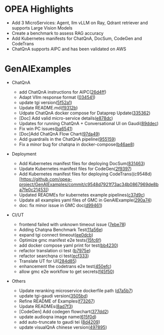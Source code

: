 # OPEA Highlights
- Add 3 MicroServices: Agent, llm vLLM on Ray, Qdrant retriever and supports Large Vision Models
- Create a benchmark to assess RAG accuracy
- Add Kubernetes manifests for ChatQnA, DocSum, CodeGen and CodeTrans
- ChatQnA supports AIPC and has been validated on AWS


# GenAIExamples 
- ChatQnA
    - add ChatQnA instructions for AIPC([26d4ff](https://github.com/opea-project/GenAIExamples/commit/26d4ff11ffd323091d80efdd3f65e4c330b68840))
    - Adapt Vllm response format ([034541](https://github.com/opea-project/GenAIExamples/commit/034541404e23ce3927c170237817e98f9323af26))
    - update tgi version([5f52a1](https://github.com/opea-project/GenAIExamples/commit/5f52a10ffef342ef7ab84e9cf7107903d1e578e4))
    - Update README.md([f9312b](https://github.com/opea-project/GenAIExamples/commit/f9312b37137ac087534d5536c767b465bac1b93b))
    - Udpate ChatQnA docker compose for Dataprep Update([335362](https://github.com/opea-project/GenAIExamples/commit/335362ab1191b1bcaa2c3bef06fb559bdd3d3f3f))
    - [Doc] Add valid micro-service details([e878dc](https://github.com/opea-project/GenAIExamples/commit/e878dc131171068d4d48686ed3909363403c6818))
    - Updates for running ChatQnA + Conversational UI on Gaudi([89ddec](https://github.com/opea-project/GenAIExamples/commit/89ddec9b2d473b6c0b427e264e0ed07e5d0045f5))
    - Fix win PC issues([ba6541](https://github.com/opea-project/GenAIExamples/commit/ba65415b78d237d180cf9f3654d72b106b7b8a2e))
    - [Doc]Add ChatQnA Flow Chart([97da49](https://github.com/opea-project/GenAIExamples/commit/97da49f61e9ae4aff6780b1ae52c7f66550f3608))
    - Add guardrails in the ChatQnA pipeline([955159](https://github.com/opea-project/GenAIExamples/commit/9551594164980fea59667f6679c84ba5cadf6410))
    - Fix a minor bug for chatqna in docker-compose([b46ae8](https://github.com/opea-project/GenAIExamples/commit/b46ae8bdcc1abfe04563cffc004a87d2884e111b))

- Deployment
    - Add Kubernetes manifest files for deploying DocSum([831463](https://github.com/opea-project/GenAIExamples/commit/83146320aa14fbea5fcd795a7b5203be43e32a14))
    - Update Kubernetes manifest files for CodeGen([2f9397](https://github.com/opea-project/GenAIExamples/commit/2f9397e012b7f3443d97f9cca786df5aa6d72437))
    - Add Kubernetes manifest files for deploying CodeTrans((c9548d)[https://github.com/opea-project/GenAIExamples/commit/c9548d7921f73ac34b0867969de8ba7fe0c21453])
    - Updated READMEs for kubernetes example pipelines([c37d9c](https://github.com/opea-project/GenAIExamples/commit/c37d9c82b0df8a7a84462bdede93f0425470e4e0))
    - Update all examples yaml files of GMC in GenAIExample([290a74](https://github.com/opea-project/GenAIExamples/commit/290a74fae918da596dbb2d17ab87f828fef95e0d))
    - doc: fix minor issue in GMC doc([d99461](https://github.com/opea-project/GenAIExamples/commit/d9946180a2372652136bd46a21aab308cda31d7e))

- CI/UT
    - frontend failed with unknown timeout issue ([7ebe78](https://github.com/opea-project/GenAIExamples/commit/7ebe781ccb0d0396872c3aa9c195118ca07fc0b3))
    - Adding Chatqna Benchmark Test([11a56e](https://github.com/opea-project/GenAIExamples/commit/11a56e09ef86e88b29662130eba1913d40cb8aba))
    - expand tgi connect timeout([ee0dcb](https://github.com/opea-project/GenAIExamples/commit/ee0dcb3d37ab64c89962fb41fc8b4d4916b05002))
    - Optimize gmc manifest e2e tests([15fc6f](https://github.com/opea-project/GenAIExamples/commit/15fc6f971154f19822ac8d9b168141a381c93114))
    - add docker compose yaml print for test([bb4230](https://github.com/opea-project/GenAIExamples/commit/bb42307af952a8ca8c80dec329d84e1fe94943f3))
    - refactor translation ci test ([b7975e](https://github.com/opea-project/GenAIExamples/commit/b7975e79d8c75899961e5946d8ad0356065f20c5))
    - refactor searchqna ci test([ecf333](https://github.com/opea-project/GenAIExamples/commit/ecf33388359a9bc20ff63676f169cc4d8129b1e7))
    - Translate UT for UI([284d85](https://github.com/opea-project/GenAIExamples/commit/284d855bf410e5194c84523450397f0eb70ad0ee))
    - enhancement the codetrans e2e test([450efc](https://github.com/opea-project/GenAIExamples/commit/450efcc139f26268b31a456db3f17024a37f896f))
    - allow gmc e2e workflow to get secrets([f45f50](https://github.com/opea-project/GenAIExamples/commit/f45f508847823f3f6a1831d1a402932294b2a287))


- Others
    - Update reranking microservice dockerfile path ([d7a5b7](https://github.com/opea-project/GenAIExamples/commit/d7a5b751d92b7714a8c3308c64f4a8b473710383))
    - update tgi-gaudi version([3505bd](https://github.com/opea-project/GenAIExamples/commit/3505bd25a4f3494028cde45694f304dba665310b))
    - Refine README of Examples([f73267](https://github.com/opea-project/GenAIExamples/commit/f732674b1ef28e5c2589d3b8e0124ebedaf5d502))
    - Update READMEs([8ad7f3](https://github.com/opea-project/GenAIExamples/commit/8ad7f36fe2007160ba68b0e100f4471c46669afa))
    - [CodeGen] Add codegen flowchart([377dd2](https://github.com/opea-project/GenAIExamples/commit/377dd2fa9eac012b6927abee3ef5f6339549a4eb))
    - update audioqna image name([615f0d](https://github.com/opea-project/GenAIExamples/commit/615f0d25470624534c541161c6e647f78b448af1))
    - add auto-truncate to gaudi tei ([8d4209](https://github.com/opea-project/GenAIExamples/commit/8d4209a01541d078e41174ef13c5f5f9686be282))
    - update visualQnA chinese version([497895](https://github.com/opea-project/GenAIExamples/commit/49789595e5f6f00e96426b2dc5034d0a68c0aea1))

